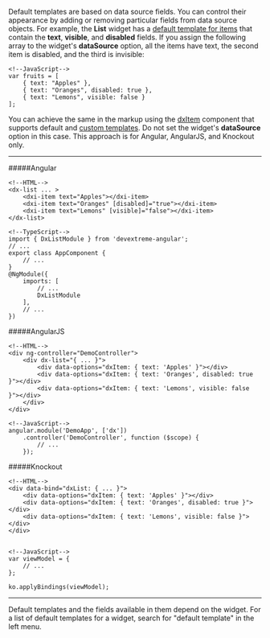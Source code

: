 Default templates are based on data source fields. You can control their appearance by adding or removing particular fields from data source objects. For example, the **List** widget has a [default template for items](/api-reference/10%20UI%20Widgets/dxList/5%20Default%20Item%20Template '/Documentation/ApiReference/UI_Widgets/dxList/Default_Item_Template/') that contain the **text**, **visible**, and **disabled** fields. If you assign the following array to the widget's **dataSource** option, all the items have text, the second item is disabled, and the third is invisible:

    <!--JavaScript-->
    var fruits = [
        { text: "Apples" },
        { text: "Oranges", disabled: true },
        { text: "Lemons", visible: false }
    ];

You can achieve the same in the markup using the [dxItem](/api-reference/10%20UI%20Widgets/Markup%20Components/dxItem '/Documentation/ApiReference/UI_Widgets/Markup_Components/dxItem/') component that supports default and [custom templates](/Documentation/Guide/Widgets/Common/Templates/#In_Collection_Widgets). Do not set the widget's **dataSource** option in this case. This approach is for Angular, AngularJS, and Knockout only.

---
#####Angular

    <!--HTML-->
    <dx-list ... >
        <dxi-item text="Apples"></dxi-item>
        <dxi-item text="Oranges" [disabled]="true"></dxi-item>
        <dxi-item text="Lemons" [visible]="false"></dxi-item>
    </dx-list>

    <!--TypeScript-->
    import { DxListModule } from 'devextreme-angular';
    // ...
    export class AppComponent {
        // ...
    }
    @NgModule({
        imports: [
            // ...
            DxListModule
        ],
        // ...
    })

#####AngularJS

    <!--HTML-->
    <div ng-controller="DemoController">
        <div dx-list="{ ... }">
            <div data-options="dxItem: { text: 'Apples' }"></div>
            <div data-options="dxItem: { text: 'Oranges', disabled: true }"></div>
            <div data-options="dxItem: { text: 'Lemons', visible: false }"></div>
        </div>
    </div>

    <!--JavaScript-->
    angular.module('DemoApp', ['dx'])
        .controller('DemoController', function ($scope) {
            // ...
        });

#####Knockout

    <!--HTML-->
    <div data-bind="dxList: { ... }">
        <div data-options="dxItem: { text: 'Apples' }"></div>
        <div data-options="dxItem: { text: 'Oranges', disabled: true }"></div>
        <div data-options="dxItem: { text: 'Lemons', visible: false }"></div>
    </div>


    <!--JavaScript-->
    var viewModel = {
        // ...
    };

    ko.applyBindings(viewModel);

---

Default templates and the fields available in them depend on the widget. For a list of default templates for a widget, search for "default template" in the left menu.
